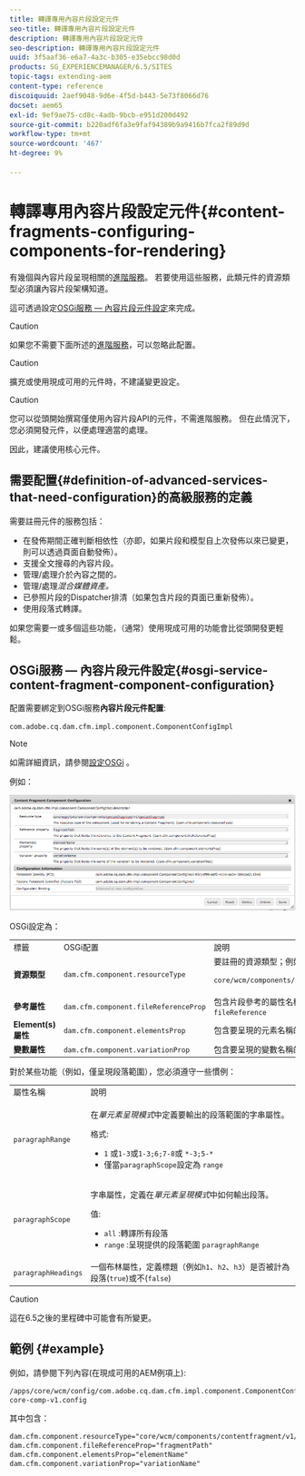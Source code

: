 ```yaml
---
title: 轉譯專用內容片段設定元件
seo-title: 轉譯專用內容片段設定元件
description: 轉譯專用內容片段設定元件
seo-description: 轉譯專用內容片段設定元件
uuid: 3f5aaf36-e6a7-4a3c-b305-e35ebcc98d0d
products: SG_EXPERIENCEMANAGER/6.5/SITES
topic-tags: extending-aem
content-type: reference
discoiquuid: 2aef9048-9d6e-4f5d-b443-5e73f8066d76
docset: aem65
exl-id: 9ef9ae75-cd8c-4adb-9bcb-e951d200d492
source-git-commit: b220adf6fa3e9faf94389b9a9416b7fca2f89d9d
workflow-type: tm+mt
source-wordcount: '467'
ht-degree: 9%

---
```


# 轉譯專用內容片段設定元件{#content-fragments-configuring-components-for-rendering}

有幾個與內容片段呈現相關的[進階服務](/help/sites-developing/content-fragments-config-components-rendering.md#definition-of-advanced-services-that-need-configuration)。 若要使用這些服務，此類元件的資源類型必須讓內容片段架構知道。

這可透過設定[OSGi服務 — 內容片段元件設定](#osgi-service-content-fragment-component-configuration)來完成。

>[!CAUTION]
>
>如果您不需要下面所述的[進階服務](/help/sites-developing/content-fragments-config-components-rendering.md#definition-of-advanced-services-that-need-configuration)，可以忽略此配置。

>[!CAUTION]
>
>擴充或使用現成可用的元件時，不建議變更設定。

>[!CAUTION]
>
>您可以從頭開始撰寫僅使用內容片段API的元件，不需進階服務。 但在此情況下，您必須開發元件，以便處理適當的處理。
>
>因此，建議使用核心元件。

## 需要配置{#definition-of-advanced-services-that-need-configuration}的高級服務的定義

需要註冊元件的服務包括：

* 在發佈期間正確判斷相依性（亦即，如果片段和模型自上次發佈以來已變更，則可以透過頁面自動發佈）。
* 支援全文搜尋的內容片段。
* 管理/處理介於內容之間的&#x200B;*。*
* 管理/處理&#x200B;*混合媒體資產。*
* 已參照片段的Dispatcher排清（如果包含片段的頁面已重新發佈）。
* 使用段落式轉譯。

如果您需要一或多個這些功能，（通常）使用現成可用的功能會比從頭開發更輕鬆。

## OSGi服務 — 內容片段元件設定{#osgi-service-content-fragment-component-configuration}

配置需要綁定到OSGi服務&#x200B;**內容片段元件配置**:

`com.adobe.cq.dam.cfm.impl.component.ComponentConfigImpl`

>[!NOTE]
>
>如需詳細資訊，請參閱[設定OSGi](/help/sites-deploying/configuring-osgi.md) 。

例如：

![cfm-01](assets/cfm-01.png)

OSGi設定為：

<table>
 <tbody>
  <tr>
   <td>標籤</td>
   <td>OSGi配置<br /> </td>
   <td>說明</td>
  </tr>
  <tr>
   <td><strong>資源類型</strong></td>
   <td><code>dam.cfm.component.resourceType</code></td>
   <td>要註冊的資源類型；例如<br /> <p><span class="cmp-examples-demo__property-value"><code>core/wcm/components/contentfragment/v1/contentfragment</code></code></p> </td>
  </tr>
  <tr>
   <td><strong>參考屬性</strong></td>
   <td><code>dam.cfm.component.fileReferenceProp</code></td>
   <td>包含片段參考的屬性名稱；例如<code>fragmentPath</code>或 <code>fileReference</code></td>
  </tr>
  <tr>
   <td><strong>Element(s)屬性</strong></td>
   <td><code>dam.cfm.component.elementsProp</code></td>
   <td>包含要呈現的元素名稱的屬性名稱；例如<code>elementName</code></td>
  </tr>
  <tr>
   <td><strong>變數屬性</strong><br /> </td>
   <td><code>dam.cfm.component.variationProp</code></td>
   <td>包含要呈現的變數名稱的屬性名稱；例如<code>variationName</code></td>
  </tr>
 </tbody>
</table>

對於某些功能（例如，僅呈現段落範圍），您必須遵守一些慣例：

<table>
 <tbody>
  <tr>
   <td>屬性名稱</td>
   <td>說明</td>
  </tr>
  <tr>
   <td><code>paragraphRange</code></td>
   <td><p>在<em>單元素呈現模式</em>中定義要輸出的段落範圍的字串屬性。</p> <p>格式:</p>
    <ul>
     <li><code>1</code> 或<code>1-3</code>或<code>1-3;6;7-8</code>或 <code>*-3;5-*</code></li>
     <li>僅當<code>paragraphScope</code>設定為 <code>range</code></li>
    </ul> </td>
  </tr>
  <tr>
   <td><code>paragraphScope</code></td>
   <td><p>字串屬性，定義在<em>單元素呈現模式</em>中如何輸出段落。</p> <p>值:</p>
    <ul>
     <li><code>all</code> :轉譯所有段落</li>
     <li><code>range</code> :呈現提供的段落範圍 <code>paragraphRange</code></li>
    </ul> </td>
  </tr>
  <tr>
   <td><code>paragraphHeadings</code></td>
   <td>一個布林屬性，定義標題（例如<code>h1</code>、<code>h2</code>、<code>h3</code>）是否被計為段落(<code>true</code>)或不(<code>false</code>)</td>
  </tr>
 </tbody>
</table>

>[!CAUTION]
>
>這在6.5之後的里程碑中可能會有所變更。

## 範例 {#example}

例如，請參閱下列內容(在現成可用的AEM例項上):

```
/apps/core/wcm/config/com.adobe.cq.dam.cfm.impl.component.ComponentConfigImpl-core-comp-v1.config
```

其中包含：

```
dam.cfm.component.resourceType="core/wcm/components/contentfragment/v1/contentfragment"
dam.cfm.component.fileReferenceProp="fragmentPath"
dam.cfm.component.elementsProp="elementName"
dam.cfm.component.variationProp="variationName"
```
